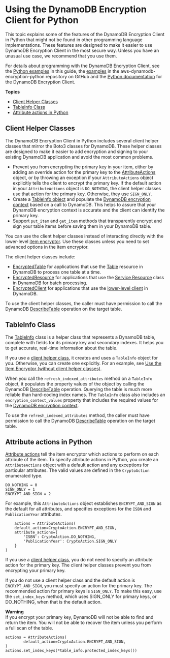 # Using the DynamoDB Encryption Client for Python<a name="python-using"></a>

This topic explains some of the features of the DynamoDB Encryption Client in Python that might not be found in other programming language implementations\. These features are designed to make it easier to use DynamoDB Encryption Client in the most secure way\. Unless you have an unusual use case, we recommend that you use them\.

For details about programming with the DynamoDB Encryption Client, see the [Python examples](python-examples.md) in this guide, the [examples](https://github.com/awslabs/aws-dynamodb-encryption-python/tree/master/examples) in the aws\-dynamodb\-encryption\-python repository on GitHub and the [Python documentation](http://aws-dynamodb-encryption-python.readthedocs.io/en/latest/) for the DynamoDB Encryption Client\.

**Topics**
+ [Client Helper Classes](#python-helpers)
+ [TableInfo Class](#table-info)
+ [Attribute actions in Python](#python-attribute-actions)

## Client Helper Classes<a name="python-helpers"></a>

The DynamoDB Encryption Client in Python includes several client helper classes that mirror the Boto3 classes for DynamoDB\. These helper classes are designed to make it easier to add encryption and signing to your existing DynamoDB application and avoid the most common problems\.
+ Prevent you from encrypting the primary key in your item, either by adding an override action for the primary key to the [AttributeActions](#python-attribute-actions) object, or by throwing an exception if your `AttributeActions` object explicitly tells the client to encrypt the primary key\. If the default action in your `AttributeActions` object is `DO_NOTHING`, the client helper classes use that action for the primary key\. Otherwise, they use `SIGN_ONLY`\.
+ Create a [TableInfo object](#python-helpers) and populate the [DynamoDB encryption context](concepts.md#encryption-context) based on a call to DynamoDB\. This helps to assure that your DynamoDB encryption context is accurate and the client can identify the primary key\.
+ Support `put_item` and `get_item` methods that transparently encrypt and sign your table items before saving them in your DynamoDB table\.

You can use the client helper classes instead of interacting directly with the lower\-level [item encryptor](concepts.md#item-encryptor)\. Use these classes unless you need to set advanced options in the item encryptor\.

The client helper classes include:
+ [EncryptedTable](https://github.com/awslabs/aws-dynamodb-encryption-python/blob/master/src/dynamodb_encryption_sdk/encrypted/table.py) for applications that use the [Table](http://boto3.readthedocs.io/en/latest/reference/services/dynamodb.html#table) resource in DynamoDB to process one table at a time\.
+ [EncryptedResource](https://github.com/awslabs/aws-dynamodb-encryption-python/blob/master/src/dynamodb_encryption_sdk/encrypted/resource.py) for applications that use the [Service Resource](http://boto3.readthedocs.io/en/latest/reference/services/dynamodb.html#service-resource) class in DynamoDB for batch processing\.
+ [EncryptedClient](https://github.com/awslabs/aws-dynamodb-encryption-python/blob/master/src/dynamodb_encryption_sdk/encrypted/client.py) for applications that use the [lower\-level client](http://boto3.readthedocs.io/en/latest/reference/services/dynamodb.html#client) in DynamoDB\.

To use the client helper classes, the caller must have permission to call the DynamoDB [DescribeTable](http://docs.aws.amazon.com/amazondynamodb/latest/APIReference/API_DescribeTable.html) operation on the target table\.

## TableInfo Class<a name="table-info"></a>

The [TableInfo](https://github.com/awslabs/aws-dynamodb-encryption-python/blob/master/src/dynamodb_encryption_sdk/structures.py) class is a helper class that represents a DynamoDB table, complete with fields for its primary key and secondary indexes\. It helps you to get accurate, real\-time information about the table\.

If you use a [client helper class](#python-helpers), it creates and uses a `TableInfo` object for you\. Otherwise, you can create one explicitly\. For an example, see [Use the Item Encryptor \(without client helper classes\)](python-examples.md#python-example-item-encryptor)\.

When you call the `refresh_indexed_attributes` method on a `TableInfo` object, it populates the property values of the object by calling the DynamoDB [DescribeTable](http://docs.aws.amazon.com/amazondynamodb/latest/APIReference/API_DescribeTable.html) operation\. Querying the table is much more reliable than hard\-coding index names\. The `TableInfo` class also includes an `encryption_context_values` property that includes the required values for the [DynamoDB encryption context](concepts.md#encryption-context)\. 

To use the `refresh_indexed_attributes` method, the caller must have permission to call the DynamoDB [DescribeTable](http://docs.aws.amazon.com/amazondynamodb/latest/APIReference/API_DescribeTable.html) operation on the target table\.

## Attribute actions in Python<a name="python-attribute-actions"></a>

[Attribute actions](concepts.md#attribute-actions) tell the item encryptor which actions to perform on each attribute of the item\. To specify attribute actions in Python, you create an `AttributeActions` object with a default action and any exceptions for particular attributes\. The valid values are defined in the `CryptoAction` enumerated type\.

```
DO_NOTHING = 0
SIGN_ONLY = 1
ENCRYPT_AND_SIGN = 2
```

For example, this `AttributeActions` object establishes `ENCRYPT_AND_SIGN` as the default for all attributes, and specifies exceptions for the `ISBN` and `PublicationYear` attributes\.

```
    actions = AttributeActions(
    default_action=CryptoAction.ENCRYPT_AND_SIGN,
    attribute_actions={
        'ISBN': CryptoAction.DO_NOTHING,
        'PublicationYear': CryptoAction.SIGN_ONLY
    }
)
```

If you use a [client helper class](#python-helpers), you do not need to specify an attribute action for the primary key\. The client helper classes prevent you from encrypting your primary key\.

If you do not use a client helper class and the default action is `ENCRYPT_AND_SIGN`, you must specify an action for the primary key\. The recommended action for primary keys is `SIGN_ONLY`\. To make this easy, use the `set_index_keys` method, which uses SIGN\_ONLY for primary keys, or DO\_NOTHING, when that is the default action\.

**Warning**  
If you encrypt your primary key, DynamoDB will not be able to find and return the item\. You will not be able to recover the item unless you perform a full scan of the table\. 

```
actions = AttributeActions(
        default_action=CryptoAction.ENCRYPT_AND_SIGN,
)
actions.set_index_keys(*table_info.protected_index_keys())
```